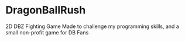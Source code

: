 # DragonBallRush
2D DBZ Fighting Game
Made to challenge my programming skills, and a small non-profit game for DB Fans
